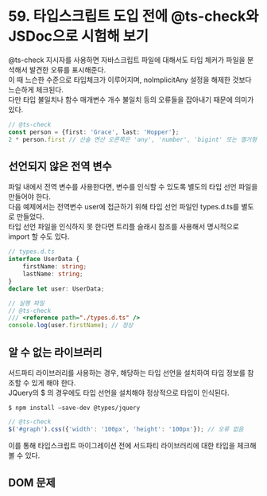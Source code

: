 # 59. 타입스크립트 도입 전에 @ts-check와 JSDoc으로 시험해 보기

@ts-check 지시자를 사용하면 자바스크립트 파일에 대해서도 타입 체커가 파일을 분석해서 발견한 오류를 표시해준다.  
이 때 느슨한 수준으로 타입체크가 이루어지며, noImplicitAny 설정을 해제한 것보다 느슨하게 체크된다.  
다만 타입 불일치나 함수 매개변수 개수 불일치 등의 오류들을 잡아내기 때문에 의미가 있다.

```ts
// @ts-check
const person = {first: 'Grace', last: 'Hopper'};
2 * person.first // 산술 연산 오른쪽은 'any', 'number', 'bigint' 또는 열거형 형식이어야 합니다.
```

## 선언되지 않은 전역 변수

파일 내에서 전역 변수를 사용한다면, 변수를 인식할 수 있도록 별도의 타입 선언 파일을 만들어야 한다.  
다음 예제에서는 전역변수 user에 접근하기 위해 타입 선언 파일인 types.d.ts를 별도로 만들었다.  
타입 선언 파일을 인식하지 못 한다면 트리플 슬래시 참조를 사용해서 명시적으로 import 할 수도 있다.

```ts
// types.d.ts
interface UserData {
    firstName: string;
    lastName: string;
}
declare let user: UserData;

// 실행 파일
// @ts-check
/// <reference path="./types.d.ts" />
console.log(user.firstName); // 정상
```

## 알 수 없는 라이브러리

서드파티 라이브러리를 사용하는 경우, 해당하는 타입 선언을 설치하여 타입 정보를 참조할 수 있게 해야 한다.  
JQuery의 $ 의 경우에도 타입 선언을 설치해야 정상적으로 타입이 인식된다.

```
$ npm install —save-dev @types/jquery
```

```ts
// @ts-check
$('#graph').css({'width': '100px', 'height': '100px'}); // 오류 없음
```

이를 통해 타입스크립트 마이그레이션 전에 서드파티 라이브러리에 대한 타입을 체크해볼 수 있다.

## DOM 문제

